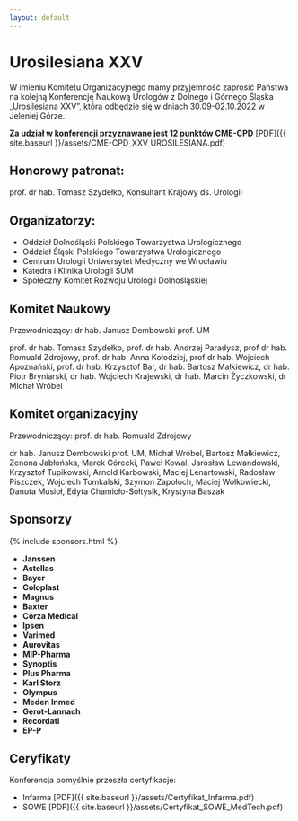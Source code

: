 ```yaml
---
layout: default
---
```

Urosilesiana XXV
===
W imieniu Komitetu Organizacyjnego mamy przyjemność zaprosić Państwa na kolejną
Konferencję Naukową Urologów z Dolnego i Górnego Śląska „Urosilesiana XXV”, która odbędzie się w dniach 30.09-02.10.2022 w Jeleniej Górze. 

**Za udział w konferencji przyznawane jest 12 punktów CME-CPD** [PDF]({{ site.baseurl }}/assets/CME-CPD_XXV_UROSILESIANA.pdf)

Honorowy patronat:
---
prof. dr hab. Tomasz Szydełko, Konsultant Krajowy ds. Urologii

Organizatorzy:
---
* Oddział Dolnośląski Polskiego Towarzystwa Urologicznego
* Oddział Śląski Polskiego Towarzystwa Urologicznego
* Centrum Urologii Uniwersytet Medyczny we Wrocławiu
* Katedra i Klinika Urologii ŚUM
* Społeczny Komitet Rozwoju Urologii Dolnośląskiej

Komitet Naukowy
---
Przewodniczący: dr hab. Janusz Dembowski prof. UM

prof. dr hab. Tomasz Szydełko, prof. dr hab. Andrzej Paradysz, prof dr hab. Romuald Zdrojowy, prof. dr hab. Anna Kołodziej, prof dr hab. Wojciech Apoznański, prof. dr hab. Krzysztof Bar, dr hab. Bartosz Małkiewicz, dr hab. Piotr Bryniarski, dr hab. Wojciech Krajewski, dr hab. Marcin Życzkowski, dr Michał Wróbel

Komitet organizacyjny
---
Przewodniczący: prof. dr hab. Romuald Zdrojowy

dr hab. Janusz Dembowski prof. UM, Michał Wróbel, Bartosz Małkiewicz, Zenona Jabłońska, Marek Górecki, Paweł Kowal, Jarosław Lewandowski, Krzysztof Tupikowski, Arnold Karbowski, Maciej Lenartowski, Radosław Piszczek, Wojciech Tomkalski, Szymon Zapołoch, Maciej Wołkowiecki, Danuta Musioł, Edyta Chamioło-Sołtysik, Krystyna Baszak

Sponsorzy
---

{% include sponsors.html %}

* **Janssen**
* **Astellas**
* **Bayer**
* **Coloplast**
* **Magnus**
* **Baxter**
* **Corza Medical**
* **Ipsen**
* **Varimed**
* **Aurovitas**
* **MIP-Pharma**
* **Synoptis**
* **Plus Pharma**
* **Karl Storz**
* **Olympus**
* **Meden Inmed**
* **Gerot-Lannach**
* **Recordati**
* **EP-P**

Ceryfikaty
---

Konferencja pomyślnie przeszła certyfikacje:
* Infarma [PDF]({{ site.baseurl }}/assets/Certyfikat_Infarma.pdf)
* SOWE [PDF]({{ site.baseurl }}/assets/Certyfikat_SOWE_MedTech.pdf)
